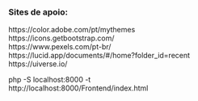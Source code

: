 <h3>Sites de apoio:</h3>
<p>
    https://color.adobe.com/pt/mythemes
    <br>
    https://icons.getbootstrap.com/
    <br>
    https://www.pexels.com/pt-br/
    <br>
    https://lucid.app/documents/#/home?folder_id=recent
    <br>
    https://uiverse.io/
</p>

<p>
    php -S localhost:8000 -t
    <br>
    http://localhost:8000/Frontend/index.html
</p>